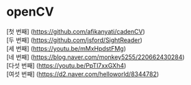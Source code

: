 # openCV 

[첫 번째] (https://github.com/afikanyati/cadenCV) <br>
[두 번째] (https://github.com/jsford/SightReader) <br>
[세 번째] (https://youtu.be/mMxHpdstFMg) <br>
[네 번째] (https://blog.naver.com/monkey5255/220662430284) <br>
[다섯 번째] (https://youtu.be/PpTl7xxGXh4) <br>
[여섯 번째] (https://d2.naver.com/helloworld/8344782) <br>
